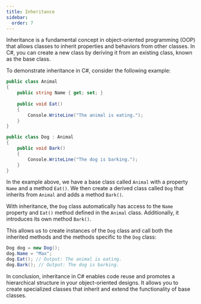```yaml
---
title: Inheritance
sidebar:
  order: 7
---
```


Inheritance is a fundamental concept in object-oriented programming (OOP) that allows classes to inherit properties and behaviors from other classes. In C#, you can create a new class by deriving it from an existing class, known as the base class.

To demonstrate inheritance in C#, consider the following example:

```csharp
public class Animal
{
    public string Name { get; set; }
    
    public void Eat()
    {
        Console.WriteLine("The animal is eating.");
    }
}

public class Dog : Animal
{
    public void Bark()
    {
        Console.WriteLine("The dog is barking.");
    }
}
```

In the example above, we have a base class called `Animal` with a property `Name` and a method `Eat()`. We then create a derived class called `Dog` that inherits from `Animal` and adds a method `Bark()`.

With inheritance, the `Dog` class automatically has access to the `Name` property and `Eat()` method defined in the `Animal` class. Additionally, it introduces its own method `Bark()`.

This allows us to create instances of the `Dog` class and call both the inherited methods and the methods specific to the `Dog` class:

```csharp
Dog dog = new Dog();
dog.Name = "Max";
dog.Eat(); // Output: The animal is eating.
dog.Bark(); // Output: The dog is barking.
```

In conclusion, inheritance in C# enables code reuse and promotes a hierarchical structure in your object-oriented designs. It allows you to create specialized classes that inherit and extend the functionality of base classes.
